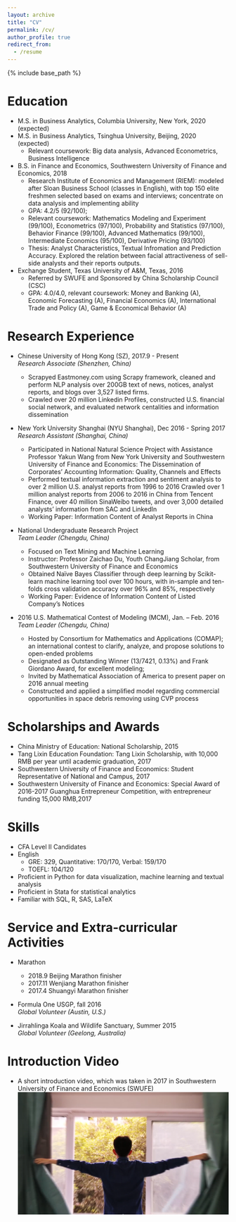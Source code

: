 ```yaml
---
layout: archive
title: "CV"
permalink: /cv/
author_profile: true
redirect_from:
  - /resume
---
```


{% include base_path %}

Education
======
* M.S. in Business Analytics, Columbia University, New York, 2020 (expected)
* M.S. in Business Analytics, Tsinghua University, Beijing, 2020 (expected)
  * Relevant coursework: Big data analysis, Advanced Econometrics, Business Intelligence
* B.S. in Finance and Economics, Southwestern University of Finance and Economics, 2018
  * Research Institute of Economics and Management (RIEM): modeled after Sloan Business School (classes in English), with top 150 elite freshmen selected based on exams and interviews; concentrate on data analysis and implementing ability
  * GPA: 4.2/5 (92/100); 
  * Relevant coursework: Mathematics Modeling and Experiment (99/100), Econometrics (97/100), Probability and Statistics (97/100), Behavior Finance (99/100), Advanced Mathematics (99/100), Intermediate Economics (95/100), Derivative Pricing (93/100)
  * Thesis: Analyst Characteristics, Textual Infromation and Prediction Accuracy. Explored the relation between facial attractiveness of sell-side analysts and their reports outputs. 
* Exchange Student, Texas University of A&M, Texas, 2016
  * Referred by SWUFE and Sponsored by China Scholarship Council (CSC)
  * GPA: 4.0/4.0, relevant coursework: Money and Banking (A), Economic Forecasting (A), Financial Economics (A), International Trade and Policy (A), Game & Economical Behavior (A)


Research Experience
======
* Chinese University of Hong Kong (SZ), 2017.9 - Present  
  *Research Associate (Shenzhen, China)*  
  * Scrapyed Eastmoney.com using Scrapy framework, cleaned and perform NLP analysis over 200GB text of news, notices, analyst reports, and blogs over 3,527 listed firms. 
  * Crawled over 20 million Linkedin Profiles, constructed U.S. financial social network, and evaluated network centalities and information dissemination 

* New York University Shanghai (NYU Shanghai), Dec 2016 - Spring 2017  
  *Research Assistant (Shanghai, China)* 
  * Participated in National Natural Science Project with Assistance Professor Yakun Wang from New York University and Southwestern University of Finance and Economics: The Dissemination of Corporates’ Accounting Information: Quality, Channels and Effects
  * Performed textual information extraction and sentiment analysis to over 2 million U.S. analyst reports from 1996 to 2016 Crawled over 1 million analyst reports from 2006 to 2016 in China from Tencent Finance, over 40 million SinaWeibo tweets, and over 3,000 detailed analysts’ information from SAC and LinkedIn
  * Working Paper: Information Content of Analyst Reports in China

* National Undergraduate Research Project  
  *Team Leader (Chengdu, China)*
  * Focused on Text Mining and Machine Learning
  * Instructor: Professor Zaichao Du, Youth ChangJiang Scholar, from Southwestern University of Finance and Economics
  * Obtained Naïve Bayes Classifier through deep learning by Scikit-learn machine learning tool over 100 hours, with in-sample and ten-folds cross validation accuracy over 96% and 85%, respectively
  * Working Paper: Evidence of Information Content of Listed Company’s Notices

* 2016 U.S. Mathematical Contest of Modeling (MCM), Jan. – Feb. 2016  
  *Team Leader (Chengdu, China)*
  * Hosted by Consortium for Mathematics and Applications (COMAP); an international contest to
clarify, analyze, and propose solutions to open-ended problems
  * Designated as Outstanding Winner (13/7421, 0.13%) and Frank Giordano Award, for excellent
modeling; 
  * Invited by Mathematical Association of America to present paper on 2016 annual meeting
  * Constructed and applied a simplified model regarding commercial opportunities in space debris
removing using CVP process


Scholarships and Awards
======
* China Ministry of Education: National Scholarship, 2015
* Tang Lixin Education Foundation: Tang Lixin Scholarship, with 10,000 RMB per year until academic graduation, 2017
* Southwestern University of Finance and Economics: Student Representative of National and Campus, 2017
* Southwestern University of Finance and Economics: Special Award of 2016-2017 Guanghua Entrepreneur Competition, with entrepreneur funding 15,000 RMB,2017


Skills
======
* CFA Level II Candidates 
* English
  * GRE: 329, Quantitative: 170/170, Verbal: 159/170
  * TOEFL: 104/120
* Proficient in Python for data visualization, machine learning and textual analysis
* Proficient in Stata for statistical analytics
* Familiar with SQL, R, SAS, LaTeX
  

Service and Extra-curricular Activities
======
* Marathon  
  * 2018.9 Beijing Marathon finisher
  * 2017.11 Wenjiang Marathon finisher
  * 2017.4 Shuangyi Marathon finisher

* Formula One USGP, fall 2016  
  *Global Volunteer (Austin, U.S.)*

* Jirrahlinga Koala and Wildlife Sanctuary, Summer 2015   
  *Global Volunteer (Geelong, Australia)*


Introduction Video 
======
* A short introduction video, which was taken in 2017 in Southwestern University of Finance and Economics (SWUFE)
[![Youtube](/images/video_screenshot2.png)](https://youtu.be/rcUfz-vTPn0)


